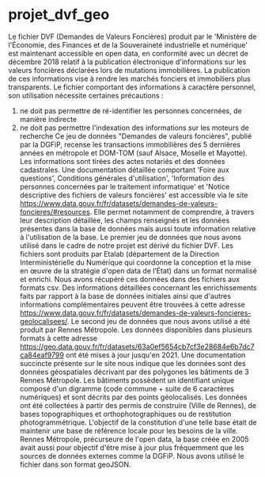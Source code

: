 # projet_dvf_geo
Le fichier DVF (Demandes de Valeurs Foncières) produit par le 'Ministère de l'Économie,
des Finances et de la Souveraineté industrielle et numérique' est maintenant accessible en
open data, en conformité avec un décret de décembre 2018 relatif à la publication
électronique d'informations sur les valeurs foncières déclarées lors de mutations
immobilières. La publication de ces informations vise à rendre les marchés fonciers et
immobiliers plus transparents. Le fichier comportant des informations à caractère personnel,
son utilisation nécessite certaines précautions :
1. ne doit pas permettre de ré-identifier les personnes concernées, de manière indirecte
2. ne doit pas permettre l'indexation des informations sur les moteurs de recherche
Ce jeu de données "Demandes de valeurs foncières", publié par la DGFiP, recense les
transactions immobilières des 5 dernières années en métropole et DOM-TOM (sauf Alsace,
Moselle et Mayotte). Les informations sont tirées des actes notariés et des données
cadastrales.
Une documentation détaillée comportant 'Foire aux questions', Conditions générales
d'utilisation', 'Information des personnes concernées par le traitement informatique' et
'Notice descriptive des fichiers de valeurs foncières' est accessible via le site
https://www.data.gouv.fr/fr/datasets/demandes-de-valeurs-foncieres/#resources. Elle permet
notamment de comprendre, à travers leur description détaillée, les champs renseignés et les
données présentes dans la base de données mais aussi toute information relative à
l'utilisation de la base.
Le premier jeu de données que nous avons utilisé dans le cadre de notre projet est dérivé du
fichier DVF. Les fichiers sont produits par Etalab (département de la Direction Interministérielle
du Numérique qui coordonne la conception et la mise en œuvre de la stratégie d'open data de
l’État) dans un format normalisé et enrichi. Nous avons récupéré ces données dans des fichiers
aux formats csv.
Des informations détaillées concernant les enrichissements faits par rapport à la base de
données initiales ainsi que d'autres informations complémentaires peuvent être trouvées à
cette adresse
https://www.data.gouv.fr/fr/datasets/demandes-de-valeurs-foncieres-geolocalisees/.
Le second jeu de données que nous avons utilisé a été produit par Rennes Métropole. Les
données disponibles dans plusieurs formats à cette adresse
https://geo.data.gouv.fr/fr/datasets/63a0ef5654cb7cf3e28684e6b7dc7ca84eaf9799 ont été
mises à jour jusqu'en 2021. Une documentation succincte présente sur le site nous indique
que les données sont des données géospatiales décrivant par des polygones les bâtiments de
3
Rennes Métropole. Les bâtiments possèdent un identifiant unique composé d'un digramme
(code commune + suite de 6 caractères numériques) et sont décrits par des points
géolocalisés. Les données ont été collectées à partir des permis de construire (Ville de
Rennes), de bases topographiques et orthophotographiques ou de restitution
photogrammétrique. L'objectif de la constitution d'une telle base était de maintenir une base
de référence locale pour les besoins de la ville. Rennes Métropole, précurseure de l'open data,
la base créée en 2005 avait aussi pour objectif d'être mise à jour plus fréquemment que les
sources de données externes comme la DGFiP. Nous avons utilisé le fichier dans son format
geoJSON.
